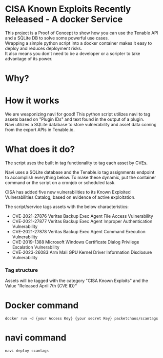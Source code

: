 # CISA Known Exploits Recently Released - A docker Service

This project is a Proof of Concept to show how you can use the Tenable API and a SQLite DB to solve some powerful use cases.  
Wrapping a simple python script into a docker container makes it easy to deploy and reduces deployment risks.  
It also means you don't need to be a developer or a scripter to take advantage of its power.

# Why?


# How it works

We are weaponizing navi for good! This python script utilizes navi to tag assets based on "Plugin IDs" and text found in the output of a plugin.  
Navi utilizes a SQLite database to store vulnerability and asset data coming from the export APIs in Tenable.io.


# What does it do?

The script uses the built in tag functionality to tag each asset by CVEs.

Navi uses a SQLite database and the Tenable.io tag assignments endpoint to accomplish everything below.  To make these dynamic, put the container command or the script on a cronjob or scheduled task.

CISA has added five new vulnerabilities to its Known Exploited Vulnerabilities Catalog, based on evidence of active exploitation.

The script/service tags assets with the below characteristics:

* CVE-2021-27876 Veritas Backup Exec Agent File Access Vulnerability
* CVE-2021-27877 Veritas Backup Exec Agent Improper Authentication Vulnerability
* CVE-2021-27878 Veritas Backup Exec Agent Command Execution Vulnerability
* CVE-2019-1388 Microsoft Windows Certificate Dialog Privilege Escalation Vulnerability
* CVE-2023-26083 Arm Mali GPU Kernel Driver Information Disclosure Vulnerability

### Tag structure

Assets will be tagged with the category "CISA Known Exploits" and the Value "Released April 7th {CVE ID}"

# Docker command
    docker run -d {your Access Key} {your secret Key} packetchaos/scantags

# navi command
    navi deploy scantags
